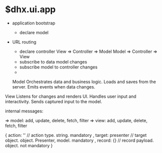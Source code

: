 # $dhx.ui.app

 - application bootstrap
 	- declare model

 - URL routing
 	- declare controller
 		View => Controller => Model
 		Model => Controller => View
 	- subscribe to data model changes
 	- subscribe model to controller changes
 	-


 	Model
Orchestrates data and business logic.
Loads and saves from the server.
Emits events when data changes.

View
Listens for changes and renders UI.
Handles user input and interactivity.
Sends captured input to the model.


internal messages:

=> model: add, update, delete, fetch, filter
=> view:  add, update, delete, fetch, filter

{
    action: '' // action type. string. mandatory
    , target: presenter // target object. object. Presenter, model. mandatory
    , record: {} // record payload. object. not mandatory
}